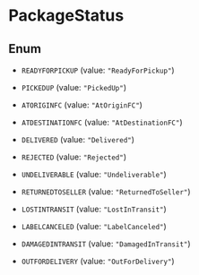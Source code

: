 
# PackageStatus

## Enum


* `READYFORPICKUP` (value: `"ReadyForPickup"`)

* `PICKEDUP` (value: `"PickedUp"`)

* `ATORIGINFC` (value: `"AtOriginFC"`)

* `ATDESTINATIONFC` (value: `"AtDestinationFC"`)

* `DELIVERED` (value: `"Delivered"`)

* `REJECTED` (value: `"Rejected"`)

* `UNDELIVERABLE` (value: `"Undeliverable"`)

* `RETURNEDTOSELLER` (value: `"ReturnedToSeller"`)

* `LOSTINTRANSIT` (value: `"LostInTransit"`)

* `LABELCANCELED` (value: `"LabelCanceled"`)

* `DAMAGEDINTRANSIT` (value: `"DamagedInTransit"`)

* `OUTFORDELIVERY` (value: `"OutForDelivery"`)



